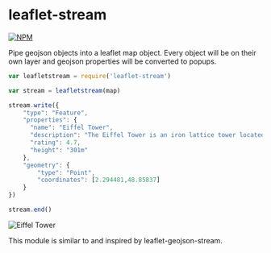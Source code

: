 # leaflet-stream
[![NPM](https://nodei.co/npm/leaflet-stream.png)](https://nodei.co/npm/leaflet-stream/)


Pipe geojson objects into a leaflet map object. Every object will be on their own 
layer and geojson properties will be converted to popups.

```js
var leafletstream = require('leaflet-stream')

var stream = leafletstream(map)

stream.write({
    "type": "Feature",
    "properties": {
      "name": "Eiffel Tower",
      "description": "The Eiffel Tower is an iron lattice tower located on the Champ de Mars in Paris.",
      "rating": 4.7,
      "height": "301m"
    },
    "geometry": {
        "type": "Point",
        "coordinates": [2.294481,48.85837]
    }
})

stream.end()
```

![Eiffel Tower]('screen.png')

This module is similar to and inspired by leaflet-geojson-stream.
